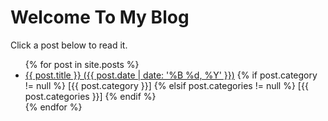# Welcome To My Blog

Click a post below to read it.

<ul>
  {% for post in site.posts %}
    <li>
      <a href="{{ post.url }}">{{ post.title }} ({{ post.date | date: '%B %d, %Y' }})</a>
      {% if post.category != null %}
        [{{ post.category }}] 
      {% elsif post.categories != null %}
        [{{ post.categories }}] 
      {% endif %} 
    </li>
  {% endfor %}
</ul>